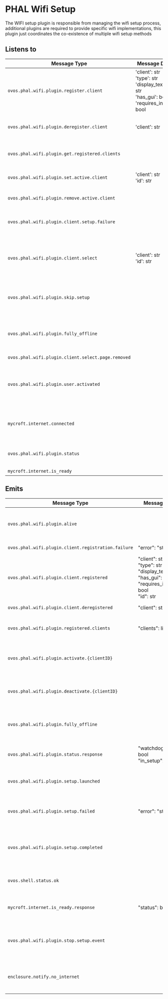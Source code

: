 # PHAL Wifi Setup

The WIFI setup plugin is responsible from managing the wifi setup process, additional plugins are required to provide specific wifi implementations, this plugin just coordinates the co-existence of multiple wifi setup methods

## Listens to

| Message Type                                       | Message Data                                                                                     | Description                                                       | Emitted Response Type                                                    | Handled by                    |
|----------------------------------------------------|--------------------------------------------------------------------------------------------------|-------------------------------------------------------------------|--------------------------------------------------------------------------|-------------------------------|
| `ovos.phal.wifi.plugin.register.client`            | 'client': str<br>'type': str<br>'display_text': str<br>'has_gui': bool<br>'requires_input': bool | Register a wifi setup client with the plugin                      | `ovos.phal.wifi.plugin.client.registered`                                | handle_register_client        |
| `ovos.phal.wifi.plugin.deregister.client`          | 'client': str                                                                                    | Deregister a wifi setup client from the plugin                    | `ovos.phal.wifi.plugin.client.deregistered`                              | handle_deregister_client      |
| `ovos.phal.wifi.plugin.get.registered.clients`     |                                                                                                  | Get the list of registered clients                                | `ovos.phal.wifi.plugin.registered.clients`                               | handle_get_registered_clients |
| `ovos.phal.wifi.plugin.set.active.client`          | 'client': str<br>'id': str                                                                       | Activate a wifi setup client                                      | `ovos.phal.wifi.plugin.activate.{clientID}`                              | handle_set_active_client      |
| `ovos.phal.wifi.plugin.remove.active.client`       |                                                                                                  | Deactivate a wifi setup client                                    | `ovos.phal.wifi.plugin.deactivate.{clientID}`                            | handle_remove_active_client   |
| `ovos.phal.wifi.plugin.client.setup.failure`       |                                                                                                  | Informs the plugin that the wifi setup failed                     |                                                                          | handle_client_setup_failure   |
| `ovos.phal.wifi.plugin.client.select`              | 'client': str<br>'id': str                                                                       | Informs the plugin about the user selected setup mechanism        |                                                                          | handle_client_select          |
| `ovos.phal.wifi.plugin.skip.setup`                 |                                                                                                  | Informs the plugin that user wants to do setup later              | `ovos.phal.wifi.plugin.fully_offline`                                    | handle_skip_setup             |
| `ovos.phal.wifi.plugin.fully_offline`              |                                                                                                  | Notify that the user has selected fully offline operation         | `ovos.phal.wifi.plugin.fully_offline`                                    | handle_fully_offline          |
| `ovos.phal.wifi.plugin.client.select.page.removed` |                                                                                                  |                                                                   |                                                                          | handle_setup_page_removed     |
| `ovos.phal.wifi.plugin.user.activated`             |                                                                                                  | Inform the plugin that the user has activated a wifi setup client |                                                                          | handle_user_activated         |
| `mycroft.internet.connected`                       |                                                                                                  | Inform the plugin that the internet is connected                  |                                                                          | handle_internet_connected     |
| `ovos.phal.wifi.plugin.status`                     |                                                                                                  | Report status of wifi setup plugin                                | `ovos.phal.wifi.plugin.status,response`<br>`ovos.phal.wifi.plugin.alive` | handle_ready_check            |
| `mycroft.internet.is_ready`                        |                                                                                                  |                                                                   |                                                                          | handle_ready_check            |

## Emits

| Message Type                                        | Message Data                                                                                                  | Description                                                          | Trigger Message Type                           | Emitted by                       |
|-----------------------------------------------------|---------------------------------------------------------------------------------------------------------------|----------------------------------------------------------------------|------------------------------------------------|----------------------------------|
| `ovos.phal.wifi.plugin.alive`                       |                                                                                                               | Inform the wifi clients that the plugin is alive on startup          | `ovos.phal.wifi.plugin.status`                 | on load<br>handle_status_request |
| `ovos.phal.wifi.plugin.client.registration.failure` | "error": "str"                                                                                                | Registration failed                                                  |                                                | handle_register_client           |
| `ovos.phal.wifi.plugin.client.registered`           | "client": str<br>"type": str<br>"display_text": str<br>"has_gui": bool<br>"requires_input": bool<br>"id": str | Registration successful                                              |                                                | handle_register_client           |
| `ovos.phal.wifi.plugin.client.deregistered`         | "client": str                                                                                                 | Deregistration successful                                            |                                                | handle_deregister_client         |
| `ovos.phal.wifi.plugin.registered.clients`          | "clients": list                                                                                               | Report registered wifi setup clients                                 | `ovos.phal.wifi.plugin.get.registered.clients` | handle_get_registered_clients    |
| `ovos.phal.wifi.plugin.activate.{clientID}`         |                                                                                                               | Inform the client that the activation was successful                 |                                                | handle_set_active_client         |
| `ovos.phal.wifi.plugin.deactivate.{clientID}`       |                                                                                                               | Inform the client that the deactivation was successful               | `mycroft.internet.connected`                   | handle_remove_active_client      |
| `ovos.phal.wifi.plugin.fully_offline`               |                                                                                                               | Notify that the user has selected fully offline operation            |                                                | handle_fully_offline             |
| `ovos.phal.wifi.plugin.status.response`             | "watchdog_active": bool<br>"in_setup": bool                                                                   | Notify setup and watchdog status                                     | `ovos.phal.wifi.plugin.status`                 | handle_status_request            |
| `ovos.phal.wifi.plugin.setup.launched`              |                                                                                                               | Inform about the start of wifi setup process                         |                                                | launch_networking_setup          |
| `ovos.phal.wifi.plugin.setup.failed`                | "error": "str"                                                                                                | Inform the interested parties that the plugin itself failed          |                                                | launch_networking_setup          |
| `ovos.phal.wifi.plugin.setup.completed`             |                                                                                                               | Inform about the end of wifi setup. typically on internet connection |                                                | handle_internet_connected        |
| `ovos.shell.status.ok`                              |                                                                                                               | Make sure the GUI spinner is dismissed                               |                                                | handle_internet_connected        |
| `mycroft.internet.is_ready.response`                | "status": bool                                                                                                | Report to ovos-core if internet setup has finished                   | `mycroft.internet.is_ready`                    | handle_ready_check               |
| `ovos.phal.wifi.plugin.stop.setup.event`            |                                                                                                               | Abort ongoing wifi setup, typically during shutdown                  |                                                | stop_setup                       |
| `enclosure.notify.no_internet`                      |                                                                                                               | Signal other PHAL plugins there is no internet available             |                                                | _watchdog                        |